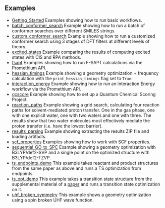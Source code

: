 ## Examples

* [Getting_Started](Getting_Started) Examples showing how to run basic workflows.
* [batch_conformer_search](batch_conformer_search) Example showing how to run a batch of conformer searches over different SMILES strings.
* [custom_conformer_search](custom_conformer_search) Example showing how to run a customized conformer search using 3 stages of DFT filters at different levels of theory.
* [excited_states](excited_states) Example comparing the results of computing excited states with CIS and RPA methods.
* [fsapt](fsapt) Examples showing how to run F-SAPT calculations via the Promethium API.
* [hessian_timings](hessian_timings) Example showing a geometry optimization + frequency calculation with the `print_hessian_timings` flag set to `True`.
* [interaction_energy](interaction_energy) Example showing how to run an Interaction Energy workflow via the Promethium API.
* [qcscore](qcscore) Example showing how to set up a Quantum Chemical Scoring Project.
* [reaction_paths](reaction_paths) Example showing a grid search, calculating four reaction paths for solvent-mediated proton transfer. One in the gas phase, one with one explicit water, one with two waters and one with three. The results show that two water molecules most effectively mediate the proton transfer (i.e. have the lowest barrier).
* [results_parsing](results_parsing) Example showing extracting the results ZIP file and loading artifacts.
* [scf_properties](scf_properties) Examples showing how to work with SCF properties.
* [sequential_GO_to_SPC](sequential_GO_to_SPC) Example showing a geometry optimization with B3LYP/def2-SVP and a single point on the optimized structure with B3LYP/def2-TZVP.
* [ts_endpoints_demo](ts_endpoint_demo) This example takes reactant and product structures from the same paper as above and runs a TS optimization from endpoints.
* [ts_opt_demo](ts_opt_demo) This example takes a transition state structure from the supplemental material of a [paper](https://pubs.acs.org/doi/10.1021/ja4034439) and runs a transition state optimization on it.
* [uhf_broken_symmetry](uhf_broken_symmetry) This example shows a geometry optimization using a spin broken UHF wave function.
